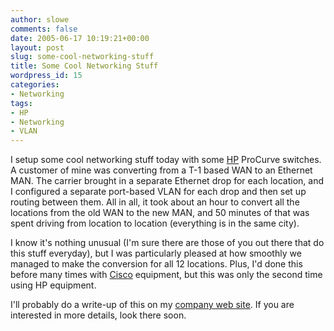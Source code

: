 ```yaml
---
author: slowe
comments: false
date: 2005-06-17 10:19:21+00:00
layout: post
slug: some-cool-networking-stuff
title: Some Cool Networking Stuff
wordpress_id: 15
categories:
- Networking
tags:
- HP
- Networking
- VLAN
---
```


I setup some cool networking stuff today with some [HP](http://www.hp.com/) ProCurve switches. A customer of mine was converting from a T-1 based WAN to an Ethernet MAN. The carrier brought in a separate Ethernet drop for each location, and I configured a separate port-based VLAN for each drop and then set up routing between them.  All in all, it took about an hour to convert all the locations from the old WAN to the new MAN, and 50 minutes of that was spent driving from location to location (everything is in the same city).

I know it's nothing unusual (I'm sure there are those of you out there that do this stuff everyday), but I was particularly pleased at how smoothly we managed to make the conversion for all 12 locations.  Plus, I'd done this before many times with [Cisco](http://www.cisco.com/) equipment, but this was only the second time using HP equipment.

I'll probably do a write-up of this on my [company web site](http://www.mercurionsystems.com/). If you are interested in more details, look there soon.
